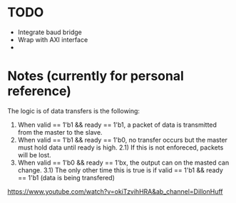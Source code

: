 # TODO
* Integrate baud bridge
* Wrap with AXI interface
* 









# Notes (currently for personal reference)

The logic is of data transfers is the following:

1) When valid == 1'b1 && ready == 1'b1, a packet of data is transmitted from the master to the slave. 
2) When valid == 1'b1 && ready == 1'b0, no transfer occurs but the master must hold data until ready is high. 
	2.1) If this is not enforeced, packets will be lost.
3) When valid == 1'b0 && ready == 1'bx, the output can on the masted can change.
	3.1) The only other time this is true is if valid == 1'b1 && ready == 1'b1 (data is being transfered)



https://www.youtube.com/watch?v=okiTzvihHRA&ab_channel=DillonHuff
